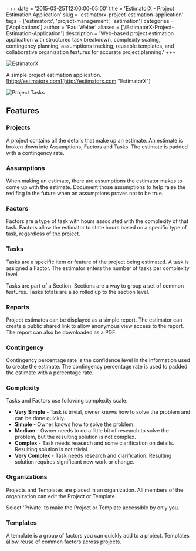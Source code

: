 +++
date = '2015-03-25T12:00:00-05:00'
title = 'EstimatorX - Project Estimation Application'
slug = 'estimatorx-project-estimation-application'
tags = ['estimatorx', 'project-management', 'estimation']
categories = ['Applications']
author = 'Paul Welter'
aliases = ['/EstimatorX-Project-Estimation-Application']
description = 'Web-based project estimation application with structured task breakdown, complexity scaling, contingency planning, assumptions tracking, reusable templates, and collaborative organization features for accurate project planning.'
+++

![EstimatorX](https://raw.githubusercontent.com/loresoft/Estimatorx/master/Code/Source/Estimatorx.Web/Content/EstimatorX-logo.png)

A simple project estimation application.  
[http://estimatorx.com](http://estimatorx.com "EstimatorX")

![Project Tasks](https://raw.githubusercontent.com/loresoft/Estimatorx/master/Design/Project-Tasks-Capture.PNG)

## Features

### Projects

A project contains all the details that make up an estimate. An estimate is broken down into Assumptions, Factors and Tasks. The estimate is padded with a contingency rate.

### Assumptions

When making an estimate, there are assumptions the estimator makes to come up with the estimate. Document those assumptions to help raise the red flag in the future when an assumptions proves not to be true.

### Factors

Factors are a type of task with hours associated with the complexity of that task. Factors allow the estimator to state hours based on a specific type of task, regardless of the project.

### Tasks

Tasks are a specific item or feature of the project being estimated. A task is assigned a Factor. The estimator enters the number of tasks per complexity level.

Tasks are part of a Section. Sections are a way to group a set of common features. Tasks totals are also rolled up to the section level.

### Reports

Project estimates can be displayed as a simple report. The estimator can create a public shared link to allow anonymous view access to the report. The report can also be downloaded as a PDF.

### Contingency

Contingency percentage rate is the confidence level in the information used to create the estimate. The contingency percentage rate is used to padded the estimate with a percentage rate.

### Complexity

Tasks and Factors use following complexity scale.

* **Very Simple** - Task is trivial, owner knows how to solve the problem and can be done quickly.
* **Simple** - Owner knows how to solve the problem.
* **Medium** - Owner needs to do a little bit of research to solve the problem, but the resulting solution is not complex.
* **Complex** - Task needs research and some clarification on details. Resulting solution is not trivial.
* **Very Complex** - Task needs research and clarification. Resulting solution requires significant new work or change.

### Organizations

Projects and Templates are placed in an organization. All members of the organization can edit the Project or Template.

Select 'Private' to make the Project or Template accessible by only you.

### Templates

A template is a group of factors you can quickly add to a project. Templates allow reuse of common factors across projects.
